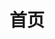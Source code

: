 ---
home: true
icon: home
title: 首页
heroImage: /syber.ink.ico.svg
heroText: 赛博签署
tagline: 简化赛博(Syber)时代的数字签署(ink/sign)，包括多重签名、统一登录、协议签署、签名验证，支持多链和基于零知识证明技术的隐私保护。
actions:
  - text: 🚀开始使用
    link: https://app.syber.ink

  - text: 💡指南
    link: /zh/guide/
    type: secondary 

  - text: 🐦关注
    link: https://twitter.com/syber_ink
    type: secondary 

  - text: 更多 ...
    link: /zh/blog
    type: secondary

features:
  - title: Syber Connect
    icon: link
    details: 全网统一登录，兼容 web3 的多链登录和 web2 的 OpenID 等登录。 
    # link: /zh/guide/feature/syber-connect.html

  - title: 多重签名
    icon: layer-group
    details: 提供便捷的多重签名，支持多链。
    # link: /zh/guide/feature/multi-signature.html 

  - title: 签名聚合
    icon: people-roof
    details: 随时随地聚合签名，隐私保护，无需 gas。
    # link: /zh/guide/feature/aggregated-signatures.html

  - title: 隐私保护
    icon: eye-slash
    details: 基于零知识证明技术，无需许可的提供隐私保护。
    # link: /zh/guide/feature/privacy-protected.html

  - title: 协议签署
    icon: file-signature
    details: 随时随地离线签名，签署协议，支持多链。
    # link: /zh/guide/feature/agreement-inking.html

  - title: 签名验证
    icon: check-double
    details: 基于零知识证明技术保护隐私的签名验证。
    # link: /zh/guide/feature/sign-verify.html

  - title: 访问控制 
    icon: sitemap
    details: 根据角色和群组进行访问控制，并记录访问日志。
    # link: /zh/guide/interface/access-control.html 

  - title: 版本管理 
    icon: code-merge
    details: 记录协议日志（创建、编辑、评论），提供隐私保护。
    # link: /zh/guide/feature/version-management.html  
---